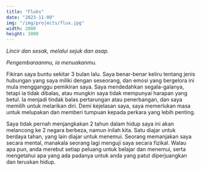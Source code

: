 ```yaml
---
title: "Fluks"
date: "2023-11-09"
img: "/img/projects/flux.jpg"
width: 2000
height: 3000
---
```


_Lincir dan sesak, melalui sejuk dan asap._

_Pengembaraanmu, ia menuakanmu._

Fikiran saya buntu sekitar 3 bulan lalu. Saya benar-benar keliru tentang jenis hubungan yang saya miliki dengan seseorang, dan emosi yang bergelora ini mula mengganggu pemikiran saya. Saya mendedahkan segala-galanya, tetapi ia tidak dibalas, atau mungkin saya tidak mempunyai harapan yang betul. Ia menjadi tindak balas pertarungan atau penerbangan, dan saya memilih untuk melarikan diri. Demi kejelasan saya, saya memerlukan masa untuk melupakan dan memberi tumpuan kepada perkara yang lebih penting.

Saya tidak pernah menjangkakan 2 tahun dalam hidup saya ini akan melancong ke 2 negara berbeza, namun inilah kita. Satu diajar untuk berdaya tahan, yang lain diajar untuk menemui. Seorang memanjakan saya secara mental, manakala seorang lagi menguji saya secara fizikal. Walau apa pun, anda merebut setiap peluang untuk belajar dan menemui, serta mengetahui apa yang ada padanya untuk anda yang patut diperjuangkan dan teruskan hidup.
